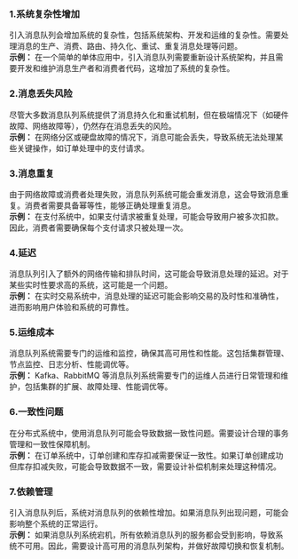 ### 1.**系统复杂性增加**
引入消息队列会增加系统的复杂性，包括系统架构、开发和运维的复杂性。需要处理消息的生产、消费、路由、持久化、重试、重复消息处理等问题。<br />**示例：** 在一个简单的单体应用中，引入消息队列需要重新设计系统架构，并且需要开发和维护消息生产者和消费者代码，这增加了系统的复杂性。
### 2.**消息丢失风险**
尽管大多数消息队列系统提供了消息持久化和重试机制，但在极端情况下（如硬件故障、网络故障等），仍然存在消息丢失的风险。<br />**示例：** 在网络分区或硬盘故障的情况下，消息可能会丢失，导致系统无法处理某些关键操作，如订单处理中的支付请求。
### 3.**消息重复**
由于网络故障或消费者处理失败，消息队列系统可能会重发消息，这会导致消息重复。消费者需要具备幂等性，能够正确处理重复消息。<br />**示例：** 在支付系统中，如果支付请求被重复处理，可能会导致用户被多次扣款。因此，消费者需要确保每个支付请求只被处理一次。
### 4.**延迟**
消息队列引入了额外的网络传输和排队时间，这可能会导致消息处理的延迟。对于某些实时性要求高的系统，这可能是一个问题。<br />**示例：** 在实时交易系统中，消息处理的延迟可能会影响交易的及时性和准确性，进而影响用户体验和系统的可靠性。
### 5.**运维成本**
消息队列系统需要专门的运维和监控，确保其高可用性和性能。这包括集群管理、节点监控、日志分析、性能调优等。<br />**示例：** Kafka、RabbitMQ 等消息队列系统需要专门的运维人员进行日常管理和维护，包括集群的扩展、故障处理、性能调优等。
### 6.**一致性问题**
在分布式系统中，使用消息队列可能会导致数据一致性问题。需要设计合理的事务管理和一致性保障机制。<br />**示例：** 在订单系统中，订单创建和库存扣减需要保证一致性。如果订单创建成功但库存扣减失败，可能会导致数据不一致，需要设计补偿机制来处理这种情况。
### 7.**依赖管理**
引入消息队列后，系统对消息队列的依赖性增加。如果消息队列出现问题，可能会影响整个系统的正常运行。<br />**示例：** 如果消息队列系统宕机，所有依赖消息队列的服务都会受到影响，导致系统不可用。因此，需要设计高可用的消息队列架构，并做好故障切换和恢复机制。
